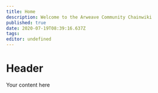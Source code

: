 ```yaml
---
title: Home
description: Welcome to the Arweave Community Chainwiki
published: true
date: 2020-07-19T08:39:16.637Z
tags: 
editor: undefined
---
```


# Header
Your content here